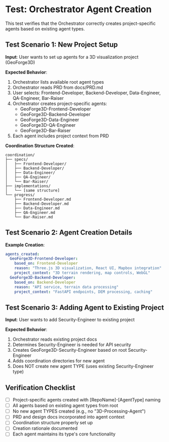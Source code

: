 # Test: Orchestrator Agent Creation

This test verifies that the Orchestrator correctly creates project-specific agents based on existing agent types.

## Test Scenario 1: New Project Setup

**Input**: User wants to set up agents for a 3D visualization project (GeoForge3D)

**Expected Behavior**:
1. Orchestrator lists available root agent types
2. Orchestrator reads PRD from docs/PRD.md
3. User selects: Frontend-Developer, Backend-Developer, Data-Engineer, QA-Engineer, Bar-Raiser
4. Orchestrator creates project-specific agents:
   - GeoForge3D-Frontend-Developer
   - GeoForge3D-Backend-Developer
   - GeoForge3D-Data-Engineer
   - GeoForge3D-QA-Engineer
   - GeoForge3D-Bar-Raiser
5. Each agent includes project context from PRD

**Coordination Structure Created**:
```
coordination/
├── specs/
│   ├── Frontend-Developer/
│   ├── Backend-Developer/
│   ├── Data-Engineer/
│   ├── QA-Engineer/
│   └── Bar-Raiser/
├── implementations/
│   └── [same structure]
└── progress/
    ├── Frontend-Developer.md
    ├── Backend-Developer.md
    ├── Data-Engineer.md
    ├── QA-Engineer.md
    └── Bar-Raiser.md
```

## Test Scenario 2: Agent Creation Details

**Example Creation**:
```yaml
agents_created:
  GeoForge3D-Frontend-Developer:
    based_on: Frontend-Developer
    reason: "Three.js 3D visualization, React UI, Mapbox integration"
    project_context: "3D terrain rendering, map controls, WebGL"
  GeoForge3D-Backend-Developer:
    based_on: Backend-Developer
    reason: "API service, terrain data processing"
    project_context: "FastAPI endpoints, DEM processing, caching"
```

## Test Scenario 3: Adding Agent to Existing Project

**Input**: User wants to add Security-Engineer to existing project

**Expected Behavior**:
1. Orchestrator reads existing project docs
2. Determines Security-Engineer is needed for API security
3. Creates GeoForge3D-Security-Engineer based on root Security-Engineer
4. Adds coordination directories for new agent
5. Does NOT create new agent TYPE (uses existing Security-Engineer type)

## Verification Checklist

- [ ] Project-specific agents created with [RepoName]-[AgentType] naming
- [ ] All agents based on existing agent types from root
- [ ] No new agent TYPES created (e.g., no "3D-Processing-Agent")
- [ ] PRD and design docs incorporated into agent context
- [ ] Coordination structure properly set up
- [ ] Creation rationale documented
- [ ] Each agent maintains its type's core functionality